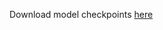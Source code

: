 Download model checkpoints [here](https://drive.google.com/drive/u/1/folders/1np7D0Ak7x10IoQn9h0qxn8eoxJQiw8Dr)